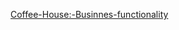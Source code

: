 [Coffee-House:-Businnes-functionality](https://mehmet-alpergun.github.io/Coffee-House-Business-Functionality/)
